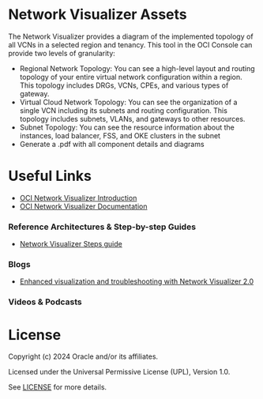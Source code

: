 # Network Visualizer Assets

The Network Visualizer provides a diagram of the implemented topology of all VCNs in a selected region and tenancy. This tool in the OCI Console can provide two levels of granularity:
- Regional Network Topology: You can see a high-level layout and routing topology of your entire virtual network configuration within a region. This topology includes DRGs, VCNs, CPEs, and various types of gateway.
- Virtual Cloud Network Topology: You can see the organization of a single VCN including its subnets and routing configuration. This topology includes subnets, VLANs, and gateways to other resources.
- Subnet Topology: You can see the resource information about the instances, load balancer, FSS, and OKE clusters in the subnet
- Generate a .pdf with all component details and diagrams



 
# Useful Links

- [OCI Network Visualizer Introduction](https://www.ateam-oracle.com/post/oci-network-visualizer)
- [OCI Network Visualizer  Documentation](https://docs.oracle.com/en-us/iaas/Content/Network/Concepts/network_visualizer.htm)
 


### Reference Architectures & Step-by-step Guides


- [Network Visualizer Steps guide](https://www.ateam-oracle.com/post/oci-network-visualizer)
    

### Blogs
 
- [Enhanced visualization and troubleshooting with Network Visualizer 2.0](https://blogs.oracle.com/cloud-infrastructure/post/enhanced-visualization-troubleshooting-with-network-visualizer-v2)


### Videos & Podcasts



# License

Copyright (c) 2024 Oracle and/or its affiliates.

Licensed under the Universal Permissive License (UPL), Version 1.0.

See [LICENSE](https://github.com/oracle-devrel/technology-engineering/blob/main/LICENSE) for more details.